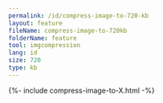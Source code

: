 ```yaml
---
permalink: /id/compress-image-to-720-kb
layout: feature
fileName: compress-image-to-720kb
folderName: feature
tool: imgcompression
lang: id
size: 720
type: kb
---
```


{%- include compress-image-to-X.html -%}
